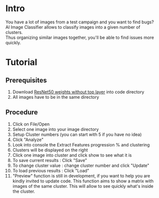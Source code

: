 # Intro

You have a lot of images from a test campaign and you want to find bugs?  
AI Image Classifier allows to classify images into a given number of clusters.  
Thus organizing similar images together, you'll be able to find issues more quickly.  

# Tutorial

## Prerequisites
1. Download [ResNet50 weights without top layer](https://github.com/fchollet/deep-learning-models/releases/download/v0.2/resnet50_weights_tf_dim_ordering_tf_kernels_notop.h5) into code directory
2. All images have to be in the same directory

## Procedure
1. Click on File/Open
2. Select one image into your image directory
3. Setup Cluster numbers (you can start with 5 if you have no idea)
4. Click "Analyze"
5. Look into console the Extract Features progression % and clustering
6. Clusters will be displayed on the right
7. Click one image into cluster and click show to see what it is
8. To save current results : Click "Save"
9. To change cluster value : change cluster number and click "Update"
10. To load previous results : Click "Load"
11. "Preview" function is still in development, if you want to help you are kindly invited to update code. This function aims to show a matrix with images of the same cluster. This will allow to see quickly what's inside the cluster.
